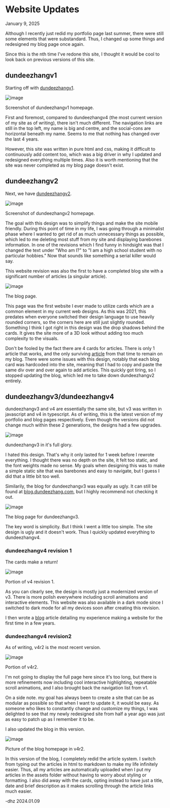 # Website Updates

January 9, 2025

Although I recently just redid my portfolio page last summer, there were still some elements that were substandard. Thus, I changed up some things and redesigned my blog page once again.

Since this is the nth time I've redone this site, I thought it would be cool to look back on previous versions of this site.

## dundeezhangv1

Starting off with [dundeezhangv1](https://dundeezhang.github.io/dundeezhangv1/).

![image](./assets/website-updates/dundeezhangv1home.png)

Screenshot of dundeezhangv1 homepage.

First and foremost, compared to dundeezhangv4 (the most current version of my site as of writing), there isn't much different. The navigation links are still in the top left, my name is big and centre, and the social-cons are horizontal beneath my name. Seems to me that nothing has changed over the last 4 years.

However, this site was written in pure html and css, making it difficult to continuously add content too, which was a big driver in why I updated and redesigned everything multiple times. Also it is worth mentioning that the site was never completed as my blog page doesn't exist.

## dundeezhangv2

Next, we have [dundeezhangv2](https://dundeezhang.github.io/dundeezhangv2/).

![image](./assets/website-updates/dundeezhangv2home.png)

Screenshot of dundeezhangv2 homepage.

The goal with this design was to simplify things and make the site mobile friendly. During this point of time in my life, I was going through a minimalist phase where I wanted to get rid of as much unnecessary things as possible, which led to me deleting most stuff from my site and displaying barebones information. In one of the revisions which I find funny in hindsight was that I changed the text under "Who am I?" to "I am a high school student with no particular hobbies." Now that sounds like something a serial killer would say.

This website revision was also the first to have a completed blog site with a significant number of articles (a singular article).

![image](./assets/website-updates/dundeezhangv2blog.png)

The blog page.

This page was the first website I ever made to utilize cards which are a common element in my current web designs. As this was 2021, this predates when everyone switched their design language to use heavily rounded corners, so the corners here are still just slightly rounded. Something I think I got right in this design was the drop shadows behind the cards. It gives the site more of a 3D look without adding too much complexity to the visuals.

Don't be fooled by the fact there are 4 cards for articles. There is only 1 article that works, and the only surviving [article](/life/online-highschool) from that time to remain on my blog. There were some issues with this design, notably that each blog card was hardcoded into the site, meaning that I had to copy and paste the same div over and over again to add articles. This quickly got tiring, so I stopped updating the blog, which led me to take down dundeezhangv2 entirely.

## dundeezhangv3/dundeezhangv4

dundeezhangv3 and v4 are essentially the same site, but v3 was written in javascript and v4 in typescript. As of writing, this is the latest version of my portfolio and blog pages respectively. Even though the versions did not change much within these 2 generations, the designs had a few upgrades.

![image](./assets/website-updates/dundeezhangv3home.png)

dundeezhangv3 in it's full glory.

I hated this design. That's why it only lasted for 1 week before I rewrote everything. I thought there was no depth on the site, it felt too static, and the font weights made no sense. My goals when designing this was to make a simple static site that was barebones and easy to navigate, but I guess I did that a little bit too well.

Similarily, the blog for dundeezhangv3 was equally as ugly. It can still be found at [blog.dundeezhang.com](https://blog.dundeezhang.com), but I highly recommend not checking it out.

![image](./assets/website-updates/dundeezhangv3blog.png)

The blog page for dundeezhangv3.

The key word is simplicity. But I think I went a little too simple. The site design is ugly and it doesn't work. Thus I quickly updated everything to dundeezhangv4.

### dundeezhangv4 revision 1

The cards make a return!

![image](./assets/website-updates/dundeezhangv4r1.png)

Portion of v4 revision 1.

As you can clearly see, the design is mostly just a modernized version of v3. There is more polish everywhere including scroll animations and interactive elements. This website was also available in a dark mode since I switched to dark mode for all my devices soon after creating this revision.

I then wrote a [blog](./making-website-1) article detailing my experience making a website for the first time in a few years.

### dundeezhangv4 revision2

As of writing, v4r2 is the most recent version.

![image](./assets/website-updates/dundeezhangv4r2.png)

Portion of v4r2.

I'm not going to display the full page here since it's too long, but there is more refinements now including cool interactive highlighting, repeatable scroll animations, and I also brought back the navigation list from v1.

On a side note. my goal has always been to create a site that can be as modular as possible so that when I want to update it, it would be easy. As someone who likes to constantly change and customize my things, I was delighted to see that my newly redesigned site from half a year ago was just as easy to patch up as I remember it to be.

I also updated the blog in this version.

![image](./assets/website-updates/dundeezhangv4r2blog.png)

Picture of the blog homepage in v4r2.

In this version of the blog, I completely redid the article system. I switch from typing out the articles in html to markdown to make my life infinitely easier. Thus, all my articles are automatically uploaded when I put my articles in the assets folder without having to worry about styling or formatting. I also did away with the cards, opting instead to have just a title, date and brief description as it makes scrolling through the article links much easier.

-dhz 2024.01.09
